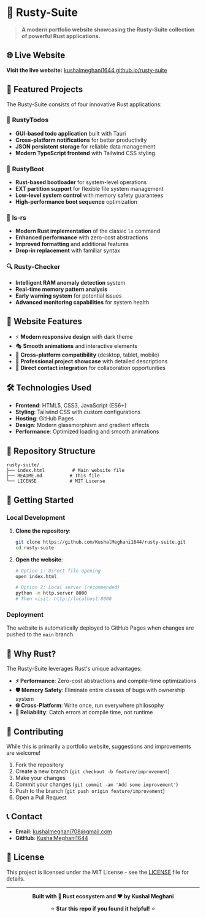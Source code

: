 # 🦀 Rusty-Suite

> **A modern portfolio website showcasing the Rusty-Suite collection of powerful Rust applications.**

## 🌐 Live Website

**Visit the live website:** [kushalmeghani1644.github.io/rusty-suite](https://kushalmeghani1644.github.io/Rusty-Suite)

## 🚀 Featured Projects

The Rusty-Suite consists of four innovative Rust applications:

### 📝 **RustyTodos**
- **GUI-based todo application** built with Tauri
- **Cross-platform notifications** for better productivity
- **JSON persistent storage** for reliable data management
- **Modern TypeScript frontend** with Tailwind CSS styling

### 🚀 **RustyBoot**
- **Rust-based bootloader** for system-level operations
- **EXT partition support** for flexible file system management
- **Low-level system control** with memory safety guarantees
- **High-performance boot sequence** optimization

### 📁 **ls-rs**
- **Modern Rust implementation** of the classic `ls` command
- **Enhanced performance** with zero-cost abstractions
- **Improved formatting** and additional features
- **Drop-in replacement** with familiar syntax

### 🔍 **Rusty-Checker**
- **Intelligent RAM anomaly detection** system
- **Real-time memory pattern analysis** 
- **Early warning system** for potential issues
- **Advanced monitoring capabilities** for system health

## 🎨 Website Features

- ⚡ **Modern responsive design** with dark theme
- 🎭 **Smooth animations** and interactive elements
- 📱 **Cross-platform compatibility** (desktop, tablet, mobile)
- 🎯 **Professional project showcase** with detailed descriptions
- 📧 **Direct contact integration** for collaboration opportunities

## 🛠️ Technologies Used

- **Frontend**: HTML5, CSS3, JavaScript (ES6+)
- **Styling**: Tailwind CSS with custom configurations
- **Hosting**: GitHub Pages
- **Design**: Modern glassmorphism and gradient effects
- **Performance**: Optimized loading and smooth animations

## 📂 Repository Structure

```
rusty-suite/
├── index.html          # Main website file
├── README.md          # This file
└── LICENSE            # MIT License
```

## 🚀 Getting Started

### Local Development

1. **Clone the repository**:
   ```bash
   git clone https://github.com/KushalMeghani1644/rusty-suite.git
   cd rusty-suite
   ```

2. **Open the website**:
   ```bash
   # Option 1: Direct file opening
   open index.html
   
   # Option 2: Local server (recommended)
   python -m http.server 8000
   # Then visit: http://localhost:8000
   ```

### Deployment

The website is automatically deployed to GitHub Pages when changes are pushed to the `main` branch.

## 🎯 Why Rust?

The Rusty-Suite leverages Rust's unique advantages:

- **⚡ Performance**: Zero-cost abstractions and compile-time optimizations
- **🛡️ Memory Safety**: Eliminate entire classes of bugs with ownership system
- **🌐 Cross-Platform**: Write once, run everywhere philosophy
- **🔧 Reliability**: Catch errors at compile time, not runtime

## 🤝 Contributing

While this is primarily a portfolio website, suggestions and improvements are welcome!

1. Fork the repository
2. Create a new branch (`git checkout -b feature/improvement`)
3. Make your changes
4. Commit your changes (`git commit -am 'Add some improvement'`)
5. Push to the branch (`git push origin feature/improvement`)
6. Open a Pull Request

## 📞 Contact

- **Email**: [kushalmeghani708@gmail.com](mailto:kushalmeghani708@gmail.com)
- **GitHub**: [KushalMeghani1644](https://github.com/KushalMeghani1644)

## 📄 License

This project is licensed under the MIT License - see the [LICENSE](LICENSE) file for details.

---

<div align="center">

**Built with 🦀 Rust ecosystem and ❤️ by Kushal Meghani**

⭐ **Star this repo if you found it helpful!** ⭐

</div>
